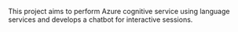 This project aims to perform Azure cognitive service using language services and develops a chatbot for interactive sessions.
